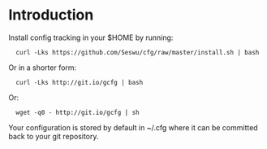# Introduction

Install config tracking in your $HOME by running:
```
  curl -Lks https://github.com/Seswu/cfg/raw/master/install.sh | bash
```

Or in a shorter form:
```
  curl -Lks http://git.io/gcfg | bash
```

Or:
```
  wget -q0 - http://git.io/gcfg | sh
```

Your configuration is stored by default in ~/.cfg where it can be committed back to your git repository.

